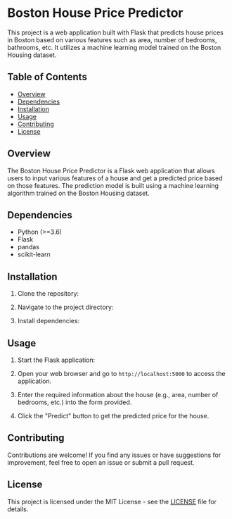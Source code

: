 # Boston House Price Predictor

This project is a web application built with Flask that predicts house prices in Boston based on various features such as area, number of bedrooms, bathrooms, etc. It utilizes a machine learning model trained on the Boston Housing dataset.

## Table of Contents
- [Overview](#overview)
- [Dependencies](#dependencies)
- [Installation](#installation)
- [Usage](#usage)
- [Contributing](#contributing)
- [License](#license)

## Overview

The Boston House Price Predictor is a Flask web application that allows users to input various features of a house and get a predicted price based on those features. The prediction model is built using a machine learning algorithm trained on the Boston Housing dataset.

## Dependencies

- Python (>=3.6)
- Flask
- pandas
- scikit-learn

## Installation

1. Clone the repository:


2. Navigate to the project directory:


3. Install dependencies:


## Usage

1. Start the Flask application:


2. Open your web browser and go to `http://localhost:5000` to access the application.

3. Enter the required information about the house (e.g., area, number of bedrooms, etc.) into the form provided.

4. Click the "Predict" button to get the predicted price for the house.

## Contributing

Contributions are welcome! If you find any issues or have suggestions for improvement, feel free to open an issue or submit a pull request.

## License

This project is licensed under the MIT License - see the [LICENSE](LICENSE) file for details.
